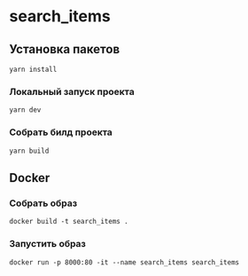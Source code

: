 # search_items

## Установка пакетов

```
yarn install
```

### Локальный запуск проекта

```
yarn dev
```

### Собрать билд проекта

```
yarn build
```

## Docker

### Собрать образ

```
docker build -t search_items .
```

### Запустить образ

```
docker run -p 8000:80 -it --name search_items search_items
```
